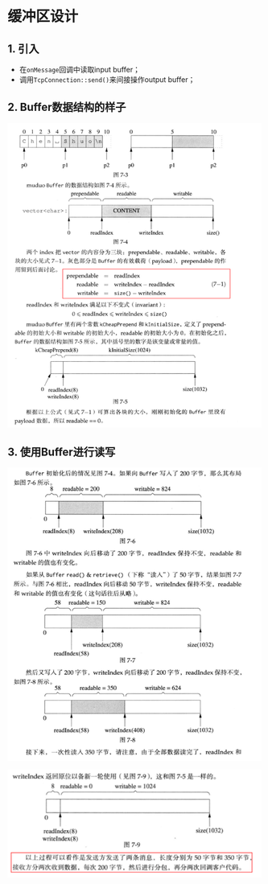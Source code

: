 # 缓冲区设计

## 1. 引入

+ 在`onMessage`回调中读取input buffer；
+ 调用`TcpConnection::send()`来间接操作output buffer；

## 2. Buffer数据结构的样子

![image-20240506155305593](缓冲区设计.assets/image-20240506155305593.png) 

## 3. 使用Buffer进行读写

![image-20240506160438715](缓冲区设计.assets/image-20240506160438715.png) 

![image-20240506160507860](缓冲区设计.assets/image-20240506160507860.png) 

